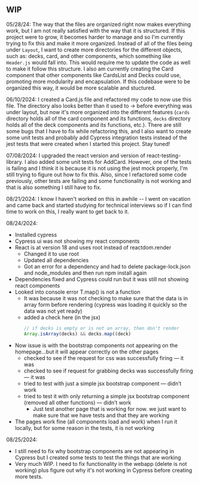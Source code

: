 ## WIP
05/28/24: The way that the files are organized right now makes everything work, but I am not really satisfied with the way that it is structured. If this project were to grow, it becomes harder to manage and so I'm currently trying to fix this and make it more organized. Instead of all of the files being under `Layout`, I want to create more directories for the different objects, such as: decks, card, and other components, which something like `Header.js` would fall into. This would require me to update the code as well to make it follow this structure. I also am currently creating the Card component that other components like CardsList and Decks could use, promoting more modularity and encapsulation. If this codebase were to be organized this way, it would be more scalable and stuctured.

06/10/2024: I created a Card.js file and refactored my code to now use this file. The directory also looks better than it used to -> before everything was under layout, but now it's more organized into the different features (`cards` directory holds all of the card component and its functions, `decks` directory holds all of the deck components and its functions, etc.). There are still some bugs that I have to fix while refactoring this, and I also want to create some unit tests and probably add Cypress integration tests instead of the jest tests that were created when I started this project. Stay tuned!

07/08/2024: I upgraded the react version and version of react-testing-library. I also added some unit tests for AddCard. However, one of the tests is failing and I think it is because it is not using the jest mock properly, I'm still trying to figure out how to fix this. Also, since I refactored some code previously, other tests are failing and some functionality is not working and that is also something I still have to fix.

08/21/2024: I know I haven't worked on this in awhile -- I went on vacation and came back and started studying for technical interviews so if I can find time to work on this, I really want to get back to it.

08/24/2024: 
- Installed cypress
- Cypress ui was not showing my react components
- React is at version 18 and uses root instead of reactdom.render
    - Changed it to use root
    - Updated all dependencies
    - Got an error for a dependency and had to delete package-lock.json and node_modules and then run npm install again
- Dependencies fixed and Cypress could run but it was still not showing react components
- Looked into console error T.map() is not a function
    - It was because it was not checking to make sure that the data is in array form before rendering (cypress was loading it quickly so the data was not yet ready)
    - added a check here (in the jsx)
        ```jsx
        // if decks is empty or is not an array, then don't render
        Array.isArray(decks) && decks.map((deck) 
        ```
- Now issue is with the bootstrap components not appearing on the homepage…but it will appear correctly on the other pages
    - checked to see if the request for css was successfully firing — it was
    - checked to see if request for grabbing decks was successfully firing — it was
    - tried to test with just a simple jsx bootstrap component — didn’t work
    - tried to test it with only returning a simple jsx bootstrap component (removed all other functions) — didn’t work
        - Just test another page that is working for now. we just want to make sure that we have tests and that they are working
- The pages work fine (all components load and work) when I run it locally, but for some reason in the tests, it is not working 

08/25/2024: 
- I still need to fix why bootstrap components are not appearing in Cypress but I created some tests to test the things that are working
- Very much WIP. I need to fix functionality in the webapp (delete is not working) plus figure out why it's not working in Cypress before creating more tests.


